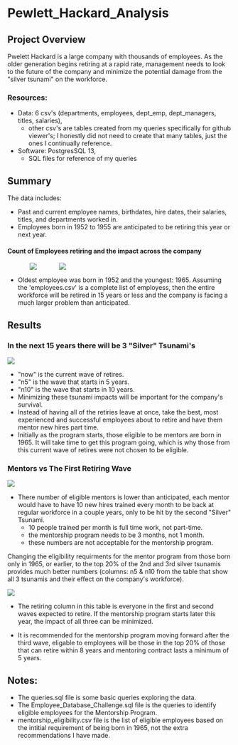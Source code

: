 # Pewlett_Hackard_Analysis

## Project Overview
Pwelett Hackard is a large company with thousands of employees. As the older generation begins retiring at a rapid rate, management needs to look to the future of the company and minimize the potential damage from the "silver tsunami" on the workforce. 

### Resources:
  -  Data: 6 csv's (departments, employees, dept_emp, dept_managers, titles, salaries), 
      - other csv's are tables created from my queries specifically for github viewer's; I honestly did not need to create that many tables, just the ones I continually reference.
  -  Software: PostgresSQL 13,
      -  SQL files for reference of my queries


## Summary 
The data includes: 
  - Past and current employee names, birthdates, hire dates, their salaries, titles, and departments worked in. 
  - Employees born in 1952 to 1955 are anticipated to be retiring this year or next year.
#### Count of Employees retiring and the impact across the company
<img src='Queries/total_retiring_by_department.png' style='float:left;margin:0px 50px'> 

![](/Queries/total_retiring_by_position.png)

  - Oldest employee was born in 1952 and the youngest: 1965. Assuming the 'employees.csv' is a complete list of employess, then the entire workforce will be retired in 15 years or less and the company is facing a much larger problem than anticipated. 

## Results  
### In the next 15 years there will be 3 "Silver" Tsunami's
  ![](/Queries/multiple_silver_tsunami_waves.png)
- "now" is the current wave of retires.
- "n5" is the wave that starts in 5 years.
- "n10" is the wave that starts in 10 years.
-  Minimizing these tsunami impacts will be important for the company's survival.
-  Instead of having all of the retiries leave at once, take the best, most experienced and successful employees about to retire and have them mentor new hires part time.
- Initially as the program starts, those eligible to be mentors are born in 1965. It will take time to get this program going, which is why those from this current wave of retires were not chosen to be eligible.

### Mentors vs The First Retiring Wave
![](/Queries/mentorship.png)
- There number of eligible mentors is lower than anticipated, each mentor would have to have 10 new hires trained every month to be back at regular workforce in a couple years, only to be hit by the second "Silver" Tsunami. 
  - 10 people trained per month is full time work, not part-time. 
  - the mentorship program needs to be 3 months, not 1 month.
  - these numbers are not acceptable for the mentorship program.  

Changing the eligibility requirments for the mentor program from those born only in 1965, or earlier, to the top 20% of the 2nd and 3rd silver tsunamis provides much better numbers (columns: n5 & n10 from the table that show all 3 tsunamis and their effect on the company's workforce).

![](/Queries/recommended_mentors.png)

- The retiring column in this table is everyone in the first and second waves expected to retire. If the mentorship program starts later this year, the impact of all three can be minimized.

- It is recommended for the mentorship program moving forward after the third wave, eligable to employees will be those in the top 20% of those that can retire within 8 years and mentoring contract lasts a minimum of 5 years.

## Notes:
- The queries.sql file is some basic queries exploring the data. 
- The Employee_Database_Challenge.sql file is the queries to identify eligible employees for the Mentorship Program.
- mentorship_eligibility.csv file is the list of eligible employees based on the intitial requirement of being born in 1965, not the extra recommendations I have made.


